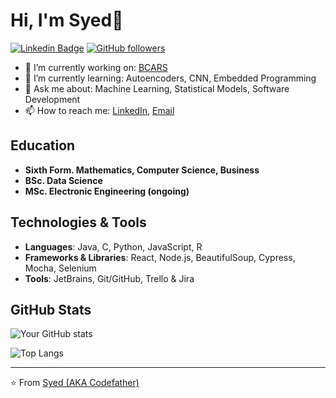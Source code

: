 # Hi, I'm Syed👋
[![Linkedin Badge](https://img.shields.io/badge/-Syed-blue?style=flat-square&logo=Linkedin&logoColor=white&link=https://www.linkedin.com/in/syedbaryalay47)](https://www.linkedin.com/in/syedbaryalay47) [![GitHub followers](https://img.shields.io/github/followers/Syed47?label=Follow&style=social)](https://github.com/Syed47/?tab=follow)

- 🔭 I’m currently working on: [BCARS](https://github.com/Syed47/BCARS)
- 🌱 I’m currently learning: Autoencoders, CNN, Embedded Programming
- 💬 Ask me about: Machine Learning, Statistical Models, Software Development
- 📫 How to reach me: [LinkedIn](https://www.linkedin.com/in/syedbaryalay47), [Email](mailto:syedbaryalay47@gmail.com)


## Education

- **Sixth Form. Mathematics, Computer Science, Business**
- **BSc. Data Science**
- **MSc. Electronic Engineering (ongoing)**

## Technologies & Tools

- **Languages**: Java, C, Python, JavaScript, R
- **Frameworks & Libraries**: React, Node.js, BeautifulSoup, Cypress, Mocha, Selenium
- **Tools**: JetBrains, Git/GitHub, Trello & Jira

## GitHub Stats

![Your GitHub stats](https://github-readme-stats.vercel.app/api?username=Syed47&show_icons=true&theme=dark)

![Top Langs](https://github-readme-stats.vercel.app/api/top-langs/?username=Syed47&layout=compact&theme=radical)

---

⭐️ From [Syed (AKA Codefather)](https://github.com/Syed47)
